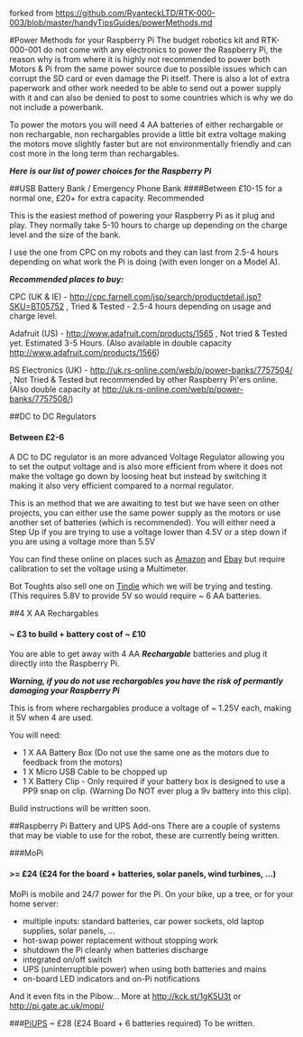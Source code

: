 forked from https://github.com/RyanteckLTD/RTK-000-003/blob/master/handyTipsGuides/powerMethods.md

#Power Methods for your Raspberry Pi
The budget robotics kit and RTK-000-001 do not come with any electronics to power the Raspberry Pi, the reason why is from where it is highly not recommended to power both Motors & Pi from the same power source due to possible issues which can corrupt the SD card or even damage the Pi itself. There is also a lot of extra paperwork and other work needed to be able to send out a power supply with it and can also be denied to post to some countries which is why we do not include a powerbank.

To power the motors you will need 4 AA batteries of either rechargable or non rechargable, non rechargables provide a little bit extra voltage making the motors move slightly faster but are not environmentally friendly and can cost more in the long term than rechargables.

***Here is our list of power choices for the Raspberry Pi***

##USB Battery Bank / Emergency Phone Bank
####Between £10-15 for a normal one, £20+ for extra capacity. Recommended

This is the easiest method of powering your Raspberry Pi as it plug and play. They normally take 5-10 hours to charge up depending on the charge level and the size of the bank.

I use the one from CPC on my robots and they can last from 2.5-4 hours depending on what work the Pi is doing (with even longer on a Model A).

***Recommended places to buy:***

CPC (UK & IE) - http://cpc.farnell.com/jsp/search/productdetail.jsp?SKU=BT05752 , Tried & Tested - 2.5-4 hours depending on usage and charge level.

Adafruit (US) - http://www.adafruit.com/products/1565 , Not tried & Tested yet. Estimated 3-5 Hours. (Also available in double capacity http://www.adafruit.com/products/1566)

RS Electronics (UK) - http://uk.rs-online.com/web/p/power-banks/7757504/ , Not Tried & Tested but recommended by other Raspberry Pi'ers online. (Also double capacity at http://uk.rs-online.com/web/p/power-banks/7757508/)

##DC to DC Regulators
#### Between £2-6 
A DC to DC regulator is an more advanced Voltage Regulator allowing you to set the output voltage and is also more efficient from where it does not make the voltage go down by loosing heat but instead by switching it making it also very efficient compared to a normal regulator.

This is an method that we are awaiting to test but we have seen on other projects, you can either use the same power supply as the motors or use another set of batteries (which is recommended). You will either need a Step Up if you are trying to use a voltage lower than 4.5V or a step down if you are using a voltage more than 5.5V

You can find these online on places such as <a href="http://www.amazon.co.uk/s/ref=nb_sb_ss_c_0_8?url=search-alias%3Delectronics&field-keywords=dc%20to%20dc%20converter&sprefix=DC+to+DC%2Caps%2C157" target="_blank">Amazon</a> and <a href="http://www.ebay.co.uk/itm/New-LM2596-DC-Buck-Step-Down-Voltage-Adjustable-Converter-Power-Module-Regulator-/221392566723?pt=UK_BOI_Electrical_Test_Measurement_Equipment_ET&hash=item338c0679c3" target="_blank">Ebay</a> but require calibration to set the voltage using a Multimeter.

Bot Toughts also sell one on <a href="https://www.tindie.com/products/BBTech/tps5430-buck-power-converter-replaceable-78xx-series/" target="_blank">Tindie</a> which we will be trying and testing. (This requires 5.8V to provide 5V so would require ~ 6 AA batteries.

##4 X AA Rechargables
#### ~ £3 to build + battery cost of ~ £10
You are able to get away with 4 AA ***Rechargable*** batteries and plug it directly into the Raspberry Pi. 

***Warning, if you do not use rechargables you have the risk of permantly damaging your Raspberry Pi***

This is from where rechargables produce a voltage of ~ 1.25V each, making it 5V when 4 are used. 

You will need:
* 1 X AA Battery Box (Do not use the same one as the motors due to feedback from the motors)
* 1 X Micro USB Cable to be chopped up
* 1 X Battery Clip - Only required if your battery box is designed to use a PP9 snap on clip. (Warning Do NOT ever plug a 9v battery into this clip).

Build instructions will be written soon.


##Raspberry Pi Battery and UPS Add-ons
There are a couple of systems that may be viable to use for the robot, these are currently being written.

###MoPi
#### >= £24 (£24 for the board + batteries, solar panels, wind turbines, ...)
MoPi is mobile and 24/7 power for the Pi. On your bike, up a tree, or for your
home server:

* multiple inputs: standard batteries, car power sockets, old laptop supplies,
  solar panels, ...
* hot-swap power replacement without stopping work
* shutdown the Pi cleanly when batteries discharge
* integrated on/off switch
* UPS (uninterruptible power) when using both batteries and mains
* on-board LED indicators and on-Pi notifications

And it even fits in the Pibow...  More at http://kck.st/1gK5U3t or
http://pi.gate.ac.uk/mopi/

###<a href="http://cpc.farnell.com/jsp/level5/module.jsp?moduleId=cpc/690512.xml" target="_blank">PiUPS</a> ~ £28 (£24 Board + 6 batteries required)
To be written.
